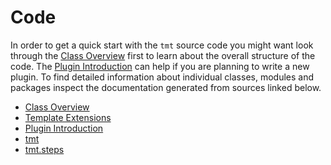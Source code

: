 # Code

In order to get a quick start with the `tmt` source code you
might want look through the [Class Overview](classes.md) first to learn about
the overall structure of the code. The [Plugin Introduction](plugin-introduction.md)
can help if you are planning to write a new plugin. To find detailed
information about individual classes, modules and packages inspect
the documentation generated from sources linked below.

* [Class Overview](classes.md)
* [Template Extensions](./template-extensions.md)
* [Plugin Introduction](plugin-introduction.md)
* [tmt](tmt.md)
* [tmt.steps](tmt.steps.md)
